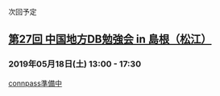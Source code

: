 次回予定

## [第27回 中国地方DB勉強会 in 島根（松江）](events/event-027.html)

### 2019年05月18日(土)  13:00 - 17:30

[connpass準備中](https://dbstudychugoku.connpass.com/)
